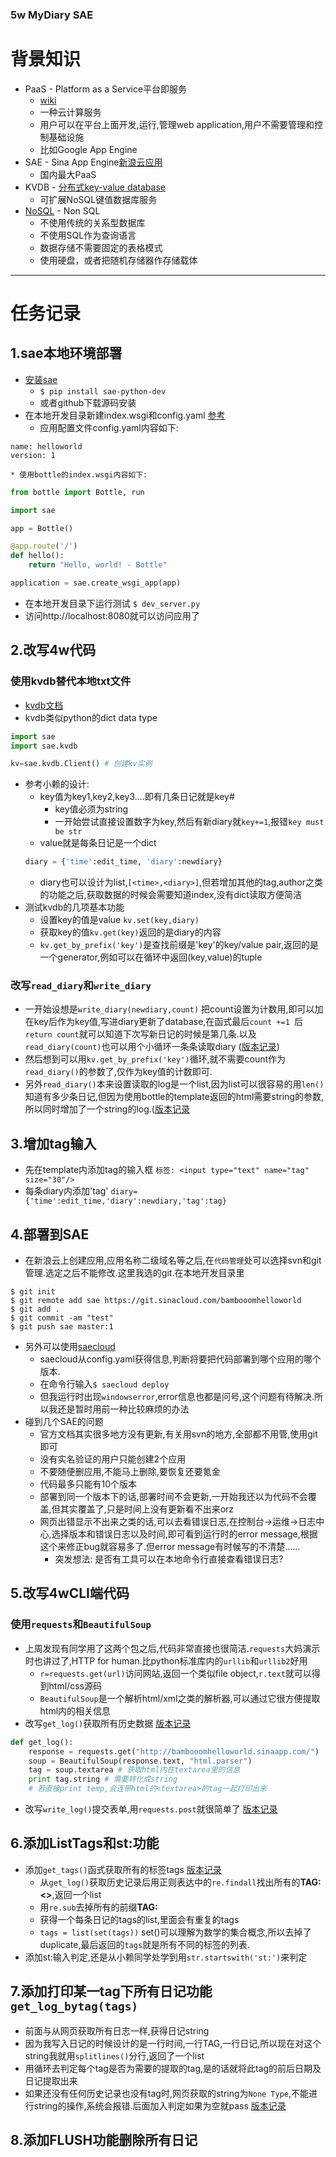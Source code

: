 ### 5w MyDiary SAE

# 背景知识
* PaaS - Platform as a Service平台即服务
    * [wiki](https://en.wikipedia.org/wiki/Platform_as_a_service)
    * 一种云计算服务
    * 用户可以在平台上面开发,运行,管理web application,用户不需要管理和控制基础设施
    * 比如Google App Engine
* SAE - Sina App Engine[新浪云应用](http://www.sinacloud.com/doc/sae/python/index.html)
    * 国内最大PaaS
* KVDB - [分布式key-value database](http://www.sinacloud.com/doc/sae/python/kvdb.html)
    * 可扩展NoSQL键值数据库服务
* [NoSQL](https://en.wikipedia.org/wiki/NoSQL) - Non SQL
    * 不使用传统的关系型数据库
    * 不使用SQL作为查询语言
    * 数据存储不需要固定的表格模式
    * 使用硬盘，或者把随机存储器作存储载体

---

# 任务记录
## 1.sae本地环境部署
* [安装sae](http://www.sinacloud.com/doc/sae/python/tools.html)
	* ```$ pip install sae-python-dev```
	* 或者github下载源码安装
* 在本地开发目录新建index.wsgi和config.yaml [参考](http://www.sinacloud.com/doc/sae/python/tutorial.html)
	* 应用配置文件config.yaml内容如下:
```
name: helloworld
version: 1
```	
	* 使用bottle的index.wsgi内容如下:
```python
from bottle import Bottle, run

import sae

app = Bottle()

@app.route('/')
def hello():
    return "Hello, world! - Bottle"

application = sae.create_wsgi_app(app)
```
* 在本地开发目录下运行测试
```$ dev_server.py```
* 访问http://localhost:8080就可以访问应用了

## 2.改写4w代码
### 使用kvdb替代本地txt文件

* [kvdb文档](http://www.sinacloud.com/doc/sae/python/kvdb.html)
* kvdb类似python的dict data type
```python
import sae
import sae.kvdb

kv=sae.kvdb.Client() # 创建kv实例
```
* 参考小赖的设计:
	* key值为key1,key2,key3....即有几条日记就是key#
		* key值必须为string
		* 一开始尝试直接设置数字为key,然后有新diary就```key+=1```,报错```key must be str```
	* value就是每条日记是一个dict
	```python
	diary = {'time':edit_time, 'diary':newdiary}
	```
	* diary也可以设计为list,```[<time>,<diary>]```,但若增加其他的tag,author之类的功能之后,获取数据的时候会需要知道index,没有dict读取方便简洁
* 测试kvdb的几项基本功能
	* 设置key的值是value ```kv.set(key,diary)```
	* 获取key的值```kv.get(key)```返回的是diary的内容
	* ```kv.get_by_prefix('key')```是查找前缀是'key'的key/value pair,返回的是一个generator,例如可以在循环中返回(key,value)的tuple

### 改写```read_diary```和```write_diary```
* 一开始设想是```write_diary(newdiary,count)``` 把count设置为计数用,即可以加在key后作为key值,写进diary更新了database,在函式最后```count +=1 ```后```return count```就可以知道下次写新日记的时候是第几条.以及```read_diary(count)```也可以用个小循环一条条读取diary ([版本记录](https://github.com/bambooom/OMOOC2py/commit/bd8a31c675e86f52db2fe473be22e4b497ab5bd1))
* 然后想到可以用```kv.get_by_prefix('key')```循环,就不需要count作为```read_diary()```的参数了,仅作为key值的计数即可.
* 另外```read_diary()```本来设置读取的log是一个list,因为list可以很容易的用```len()```知道有多少条日记,但因为使用bottle的template返回的html需要string的参数,所以同时增加了一个string的log.([版本记录]((https://github.com/bambooom/OMOOC2py/commit/f6aeedafb81bc36edc019cf617d7632bb13b217c))

## 3.增加tag输入
* 先在template内添加tag的输入框 ```标签: <input type="text" name="tag" size="30"/>```
* 每条diary内添加'tag' ```diary={'time':edit_time,'diary':newdiary,'tag':tag}```

## 4.部署到SAE
* 在新浪云上创建应用,应用名称二级域名等之后,在```代码管理```处可以选择svn和git管理.选定之后不能修改.这里我选的git.在本地开发目录里
```
$ git init
$ git remote add sae https://git.sinacloud.com/bambooomhelloworld
$ git add .
$ git commit -am "test"
$ git push sae master:1
```
* 另外可以使用[saecloud](http://www.sinacloud.com/doc/sae/python/tools.html#saecloud)
	* saecloud从config.yaml获得信息,判断将要把代码部署到哪个应用的哪个版本.
	* 在命令行输入```$ saecloud deploy```
	* 但我运行时出现```windowserror```,error信息也都是问号,这个问题有待解决.所以我还是暂时用前一种比较麻烦的办法
* 碰到几个SAE的问题
	* 官方文档其实很多地方没有更新,有关用svn的地方,全部都不用管,使用git即可
	* 没有实名验证的用户只能创建2个应用
	* 不要随便删应用,不能马上删除,要恢复还要氪金
	* 代码最多只能有10个版本
	* 部署到同一个版本下的话,部署时间不会更新,一开始我还以为代码不会覆盖,但其实覆盖了,只是时间上没有更新看不出来orz
	* 网页出错显示不出来之类的话,可以去看错误日志,在控制台->运维->日志中心,选择版本和错误日志以及时间,即可看到运行时的error message,根据这个来修正bug就容易多了.但error message有时候写的不清楚......
		* 突发想法: 是否有工具可以在本地命令行直接查看错误日志?

## 5.改写4wCLI端代码
### 使用```requests```和```BeautifulSoup```
* 上周发现有同学用了这两个包之后,代码非常直接也很简洁.```requests```大妈演示时也讲过了,HTTP for human.比python标准库内的```urllib```和```urllib2```好用
	* ```r=requests.get(url)```访问网站,返回一个类似file object,```r.text```就可以得到html/css源码
	* ```BeautifulSoup```是一个解析html/xml之类的解析器,可以通过它很方便提取html内的相关信息
* 改写```get_log()```获取所有历史数据 [版本记录](https://github.com/bambooom/OMOOC2py/commit/c0b3f83f74ea0b4decdab70d9eb762700c82af8f) 
```python
def get_log():
	response = requests.get("http://bambooomhelloworld.sinaapp.com/")
	soup = BeautifulSoup(response.text, "html.parser")
	tag = soup.textarea # 获取html内在textarea里的信息
	print tag.string # 需要转化成string
	# 若直接print temp,会连带html的<textarea>的tag一起打印出来
```
* 改写```write_log()```提交表单,用```requests.post```就很简单了 [版本记录](https://github.com/bambooom/OMOOC2py/commit/cc160b68ad5edf766f5adb193b0e2f3c397cb6a7)

## 6.添加ListTags和st:<TAG>功能
* 添加```get_tags()```函式获取所有的标签tags [版本记录](https://github.com/bambooom/OMOOC2py/commit/279dca9c32d1498a80253643a67ebff4313f408f)
	* 从```get_log()```获取历史记录后用正则表达中的```re.findall```找出所有的**TAG:<>**,返回一个list
	* 用```re.sub```去掉所有的前缀**TAG:**
	* 获得一个每条日记的tags的list,里面会有重复的tags
	* ```tags = list(set(tags))``` set()可以理解为数学的集合概念,所以去掉了duplicate,最后返回的```tags```就是所有不同的标签的列表.
* 添加st:<TAG>输入判定,还是从小赖同学处学到用```str.startswith('st:')```来判定

## 7.添加打印某一tag下所有日记功能 ```get_log_bytag(tags)```
* 前面与从网页获取所有日志一样,获得日记string
* 因为我写入日记的时候设计的是一行时间,一行TAG,一行日记,所以现在对这个string我就用```splitlines()```分行,返回了一个list
* 用循环去判定每个tag是否为需要的提取的tag,是的话就将此tag的前后日期及日记提取出来
* 如果还没有任何历史记录也没有tag时,网页获取的string为```None Type```,不能进行string的操作,系统会报错.后面加入判定如果为空就pass [版本记录](https://github.com/bambooom/OMOOC2py/commit/940b3922f523ae099f8a9024f1f87dd11bef8728)

## 8.添加FLUSH功能删除所有日记
